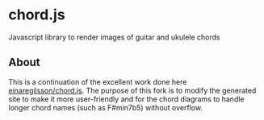 # chord.js
Javascript library to render images of guitar and ukulele chords

## About

This is a continuation of the excellent work done here [einaregilsson/chord.js](https://github.com/einaregilsson/chord.js). The purpose of this fork is to modify the generated site to make it more user-friendly and for the chord diagrams to handle longer chord names (such as F#min7b5) without overflow. 
